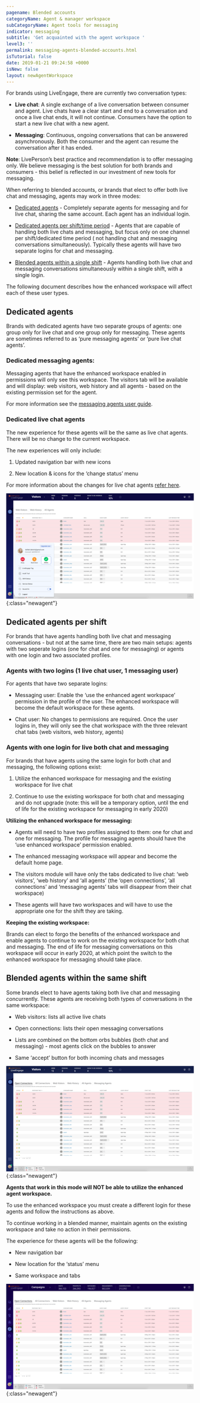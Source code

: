 ```yaml
---
pagename: Blended accounts
categoryName: Agent & manager workspace
subCategoryName: Agent tools for messaging
indicator: messaging
subtitle: 'Get acquainted with the agent workspace '
level3: ''
permalink: messaging-agents-blended-accounts.html
isTutorial: false
date: 2019-01-21 09:24:58 +0000
isNew: false
layout: newAgentWorkspace
---
```


For brands using LiveEngage, there are currently two conversation types:

* **Live chat**: A single exchange of a live conversation between consumer and agent. Live chats have a clear start and end to a conversation and once a live chat ends, it will not continue. Consumers have the option to start a new live chat with a new agent.

* **Messaging**: Continuous, ongoing conversations that can be answered asynchronously. Both the consumer and the agent can resume the conversation after it has ended.

**Note**: LivePerson’s best practice and recommendation is to offer messaging only. We believe messaging is the best solution for both brands and consumers - this belief is reflected in our investment of new tools for messaging.

When referring to blended accounts, or brands that elect to offer both live chat and messaging, agents may work in three modes:

* [Dedicated agents](#dedicated-agents) - Completely separate agents for messaging and for live chat, sharing  the same account. Each agent has an individual login.

* [Dedicated agents per shift/time period](#dedicated-agents-per-shift) - Agents that are capable of handling both live chats and messaging, but focus only on one channel per shift/dedicated time period ( not handling chat and messaging conversations simultaneously). Typically these agents will have two separate logins for chat and messaging.

* [Blended agents within a single shift](#blended-agents-within-the-same-shift) - Agents handling both live chat and messaging conversations simultaneously within a single shift, with a single login.

The following document describes how the enhanced workspace will affect each of these user types.

## Dedicated agents

Brands with dedicated agents have two separate groups of agents: one group only for live chat and one group only for messaging. These agents are sometimes referred to as ‘pure messaging agents’ or ‘pure live chat agents’.

### Dedicated messaging agents:

Messaging agents that have the enhanced workspace enabled in permissions will only see this workspace. The visitors tab will be available and will display: web visitors, web history and all agents - based on the existing permission set for the agent.  

For more information see the [messaging agents user guide](https://knowledge.liveperson.com/messaging-agents-the-enhanced-agent-workspace.html).

### Dedicated live chat agents

The new experience for these agents will be the same as live chat agents. There will be no change to the current workspace.

The new experiences will only include:

1. Updated navigation bar with new icons

2. New location & icons for the ‘change status’ menu

For more information about the changes for live chat agents [refer here](https://knowledge.liveperson.com/live-chat-agents-managers-new-navigation-status-button.html).

![image alt text](img/blendedImage_0.png){:class="newagent"}

## Dedicated agents per shift

For brands that have agents handling both live chat and messaging conversations - but not at the same time, there are two main setups: agents with two seperate logins (one for chat and one for messaging) or agents with one login and two associated profiles.

### Agents with two logins (1 live chat user, 1 messaging user)

For agents that have two separate logins:

* Messaging user: Enable the ‘use the enhanced agent workspace’ permission in the profile of the user. The enhanced workspace will become the default workspace for these agents.

* Chat user: No changes to permissions are required.  Once the user logins in, they will only see the chat workspace with the three relevant chat tabs (web visitors, web history, agents)

### Agents with one login for live both chat and messaging

For brands that have agents using the same login for both chat and messaging, the following options exist:

1. Utilize the enhanced workspace for messaging and the existing workspace for live chat

2. Continue to use the existing workspace for both chat and messaging and do not upgrade (note: this will be a temporary option, until the end of life for the existing workspace for messaging in early 2020)

**Utilizing the enhanced workspace for messaging:**

* Agents will need to have two profiles assigned to them: one for chat and one for messaging. The profile for messaging agents should have the ‘use enhanced workspace’ permission enabled.

* The enhanced messaging workspace will appear and become the default home page.

* The visitors module will have only the tabs dedicated to live chat: ‘web visitors’, ‘web history’ and ‘all agents’ (the ‘open connections’, ‘all connections’ and ‘messaging agents’ tabs will disappear from their chat workspace)

* These agents will have two workspaces and will have to use the appropriate one for the shift they are taking.

**Keeping the existing workspace:**

Brands can elect to forgo the benefits of the enhanced workspace and enable agents to continue to work on the existing workspace for both chat and messaging. The end of life for messaging conversations on this workspace will occur in early 2020, at which point the switch to the enhanced workspace for messaging should take place.

## Blended agents within the same shift

Some brands elect to have agents taking both live chat and messaging concurrently. These agents are receiving both types of conversations in the same workspace:

* Web visitors: lists all active live chats

* Open connections: lists their open messaging conversations

* Lists are combined on the bottom orbs bubbles (both chat and messaging) - most agents click on the bubbles to answer

* Same ‘accept’ button for both incoming chats and messages

![image alt text](img/blended-chat-and-messaging.png){:class="newagent"}

**Agents that work in this mode will NOT be able to utilize the enhanced agent workspace.**

To use the enhanced workspace you must create a different login for these agents and follow the instructions as above.

To continue working in a blended manner, maintain agents on the existing workspace and take no action in their permissions.

The experience for these agents will be the following:

* New navigation bar

* New location for the ‘status’ menu

* Same workspace and tabs

![image alt text](img/blendedImage_2.png){:class="newagent"}
